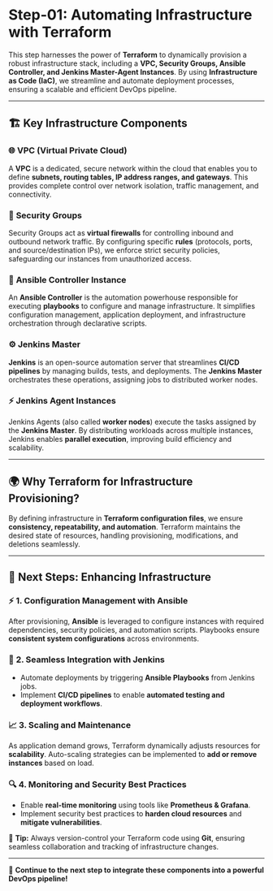 # Step-01: Automating Infrastructure with Terraform

This step harnesses the power of **Terraform** to dynamically provision a robust infrastructure stack, including a **VPC, Security Groups, Ansible Controller, and Jenkins Master-Agent Instances**. By using **Infrastructure as Code (IaC)**, we streamline and automate deployment processes, ensuring a scalable and efficient DevOps pipeline.

---

## 🏗 Key Infrastructure Components

### 🌐 **VPC (Virtual Private Cloud)**
A **VPC** is a dedicated, secure network within the cloud that enables you to define **subnets, routing tables, IP address ranges, and gateways**. This provides complete control over network isolation, traffic management, and connectivity.

### 🔐 **Security Groups**
Security Groups act as **virtual firewalls** for controlling inbound and outbound network traffic. By configuring specific **rules** (protocols, ports, and source/destination IPs), we enforce strict security policies, safeguarding our instances from unauthorized access.

### 🤖 **Ansible Controller Instance**
An **Ansible Controller** is the automation powerhouse responsible for executing **playbooks** to configure and manage infrastructure. It simplifies configuration management, application deployment, and infrastructure orchestration through declarative scripts.

### ⚙️ **Jenkins Master**
**Jenkins** is an open-source automation server that streamlines **CI/CD pipelines** by managing builds, tests, and deployments. The **Jenkins Master** orchestrates these operations, assigning jobs to distributed worker nodes.

### ⚡ **Jenkins Agent Instances**
Jenkins Agents (also called **worker nodes**) execute the tasks assigned by the **Jenkins Master**. By distributing workloads across multiple instances, Jenkins enables **parallel execution**, improving build efficiency and scalability.

---

## 🌍 **Why Terraform for Infrastructure Provisioning?**
By defining infrastructure in **Terraform configuration files**, we ensure **consistency, repeatability, and automation**. Terraform maintains the desired state of resources, handling provisioning, modifications, and deletions seamlessly.

---

## 🔮 **Next Steps: Enhancing Infrastructure**

### ⚡ **1. Configuration Management with Ansible**
After provisioning, **Ansible** is leveraged to configure instances with required dependencies, security policies, and automation scripts. Playbooks ensure **consistent system configurations** across environments.

### 🔗 **2. Seamless Integration with Jenkins**
- Automate deployments by triggering **Ansible Playbooks** from Jenkins jobs.
- Implement **CI/CD pipelines** to enable **automated testing and deployment workflows**.

### 📈 **3. Scaling and Maintenance**
As application demand grows, Terraform dynamically adjusts resources for **scalability**. Auto-scaling strategies can be implemented to **add or remove instances** based on load.

### 🔍 **4. Monitoring and Security Best Practices**
- Enable **real-time monitoring** using tools like **Prometheus & Grafana**.
- Implement security best practices to **harden cloud resources** and **mitigate vulnerabilities**.

📌 **Tip:** Always version-control your Terraform code using **Git**, ensuring seamless collaboration and tracking of infrastructure changes.

---

🚀 **Continue to the next step to integrate these components into a powerful DevOps pipeline!**


